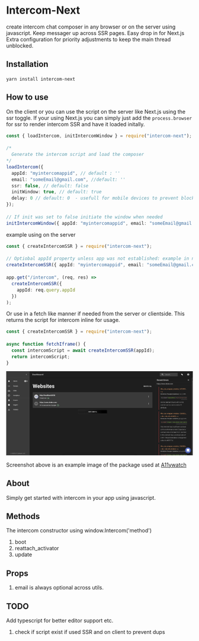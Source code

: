 # Intercom-Next

create intercom chat composer in any browser or on the server using javascript. Keep messager up across SSR pages. Easy drop in for Next.js
Extra configuration for priority adjustments to keep the main thread unblocked.

## Installation

`yarn install intercom-next`

## How to use

On the client or you can use the script on the server like Next.js using the ssr toggle.
If your using Next.js you can simply just add the `process.browser` for ssr to render intercom SSR and have it loaded initally.

```typescript
const { loadIntercom, initIntercomWindow } = require("intercom-next");

/* 
  Generate the intercom script and load the composer
*/
loadIntercom({
  appId: "myintercomappid", // default : ''
  email: "someEmail@gmail.com", //default: ''
  ssr: false, // default: false
  initWindow: true, // default: true
  delay: 0 // default: 0  - usefull for mobile devices to prevent blocking the main thread
});

// If init was set to false initiate the window when needed
initIntercomWindow({ appId: "myintercomappid", email: "someEmail@gmail.com" });
```

example using on the server

```typescript
const { createIntercomSSR } = require("intercom-next");

// Optiobal appId property unless app was not established: example in nodejs
createIntercomSSR({ appId: "myintercomappid", email: "someEmail@gmail.com" });

app.get("/intercom", (req, res) =>
  createIntercomSSR({
    appId: req.query.appId
  })
);
```

Or use in a fetch like manner if needed from the server or clientside. This returns the script for intercom inline for usage.

```typescript
const { createIntercomSSR } = require("intercom-next");

async function fetchIframe() {
  const intercomScript = await createIntercomSSR(appId);
  return intercomScript;
}
```

![Example App](https://raw.githubusercontent.com/A11yWatch/Project-Screenshots/master/intercom.png)

Screenshot above is an example image of the package used at [A11ywatch](https://www.a11ywatch.com)

## About

Simply get started with intercom in your app using javascript.

## Methods

The intercom constructor using window.Intercom('method')

1. boot
2. reattach_activator
3. update

## Props

1. email is always optional across utils.

## TODO

Add typescript for better editor support etc.

1. check if script exist if used SSR and on client to prevent dups
